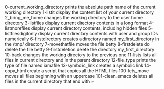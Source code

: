 0-current_working_directory prints the absolute path name of the current working directory
1-listit display the content list of your current directory
2_bring_me_home changes the working directory to the user home directory
3-listfiles display current directory contents in a long format
4-listmorefiles display current directory contents, including hidden files
5-listfilesdigitonly display current directory contents with user and group IDs numerically
6-firstdirectory creates a directory named my_first_directory in the /tmp/ directory
7-movethatfile moves the file betty
8-firstdelete do delete the file betty
9-firstdeletion delete the directory my_first_directory
10-back changes the working directory to the previous one
11-lists lists all files in current directory and in the parent directory
12-file_type prints the type of file named iamafile
13-symbolic_link creates a symbolic link
14-copy_html create a script that copies all the HTML files
100-lets_move moves all files beginning with an uppercase
101-clean_emacs deletes all files in the current directory that end with ~
